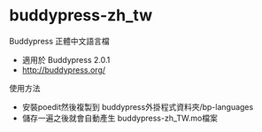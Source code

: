buddypress-zh_tw
================

Buddypress 正體中文語言檔

* 適用於 Buddypress 2.0.1
* http://buddypress.org/

使用方法

* 安裝poedit然後複製到 buddypress外掛程式資料夾/bp-languages
* 儲存一遍之後就會自動產生 buddypress-zh_TW.mo檔案
